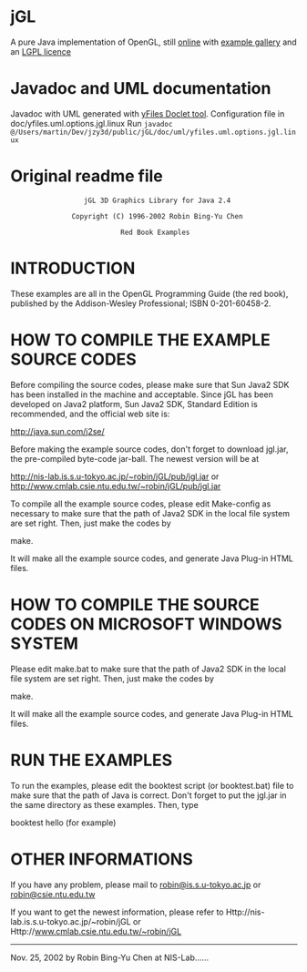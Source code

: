 # jGL

A pure Java implementation of OpenGL, still [online](http://graphics.im.ntu.edu.tw/~robin/jGL/) with [example gallery](http://graphics.im.ntu.edu.tw/~robin/jGL/Example/index.html) and an [LGPL licence](http://www.gnu.org/licenses/lgpl-3.0.html)

# Javadoc and UML documentation
Javadoc with UML generated with [yFiles Doclet tool](https://www.yworks.com/downloads#yDoc). 
Configuration file in doc/yfiles.uml.options.jgl.linux
Run ```javadoc @/Users/martin/Dev/jzy3d/public/jGL/doc/uml/yfiles.uml.options.jgl.linux```



# Original readme file



                      jGL 3D Graphics Library for Java 2.4

                   Copyright (C) 1996-2002 Robin Bing-Yu Chen

                               Red Book Examples

 
INTRODUCTION
============

These examples are all in the OpenGL Programming Guide (the red book),
published by the Addison-Wesley Professional; ISBN 0-201-60458-2.


HOW TO COMPILE THE EXAMPLE SOURCE CODES
=======================================

Before compiling the source codes, please make sure that Sun Java2 SDK has been
installed in the machine and acceptable. Since jGL has been developed on Java2
platform, Sun Java2 SDK, Standard Edition is recommended, and the official web
site is:

  http://java.sun.com/j2se/

Before making the example source codes, don't forget to download jgl.jar, the
pre-compiled byte-code jar-ball. The newest version will be at

  http://nis-lab.is.s.u-tokyo.ac.jp/~robin/jGL/pub/jgl.jar or
  http://www.cmlab.csie.ntu.edu.tw/~robin/jGL/pub/jgl.jar

To compile all the example source codes, please edit Make-config as necessary
to make sure that the path of Java2 SDK in the local file system are set
right. Then, just make the codes by

  make. 

It will make all the example source codes, and generate Java Plug-in HTML
files.


HOW TO COMPILE THE SOURCE CODES ON MICROSOFT WINDOWS SYSTEM
===========================================================

Please edit make.bat to make sure that the path of Java2 SDK in the local file
system are set right. Then, just make the codes by

  make.

It will make all the example source codes, and generate Java Plug-in HTML
files.


RUN THE EXAMPLES
================

To run the examples, please edit the booktest script (or booktest.bat) file to
make sure that the path of Java is correct. Don't forget to put the jgl.jar in
the same directory as these examples. Then, type

  booktest hello (for example)


OTHER INFORMATIONS
==================

If you have any problem, please mail to
  robin@is.s.u-tokyo.ac.jp or
  robin@csie.ntu.edu.tw

If you want to get the newest information, please refer to
  Http://nis-lab.is.s.u-tokyo.ac.jp/~robin/jGL or
  Http://www.cmlab.csie.ntu.edu.tw/~robin/jGL


------------------------------------------------------------------------
Nov. 25, 2002 by Robin Bing-Yu Chen at NIS-Lab......
